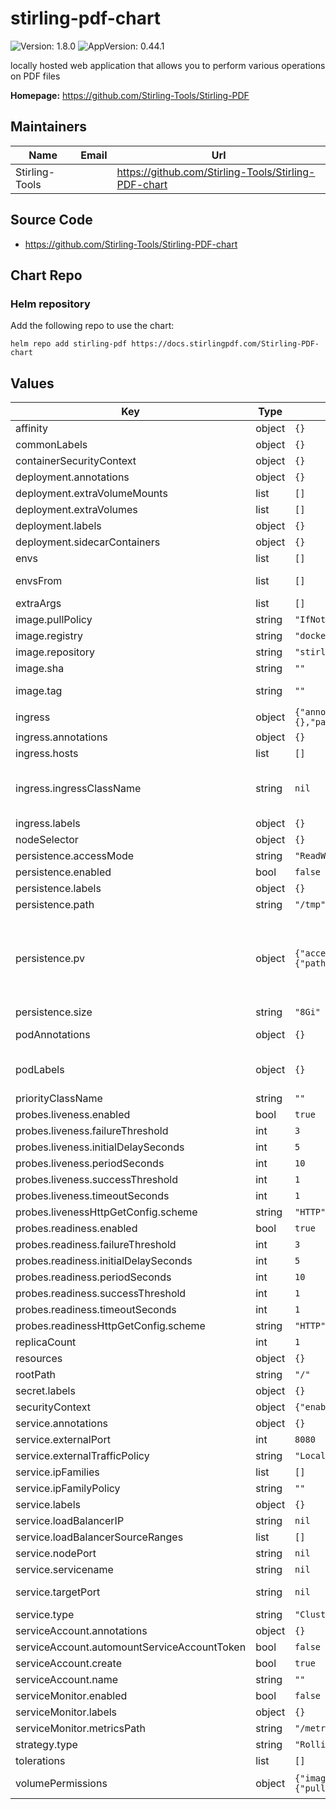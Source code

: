 # stirling-pdf-chart

![Version: 1.8.0](https://img.shields.io/badge/Version-1.8.0-informational?style=flat-square) ![AppVersion: 0.44.1](https://img.shields.io/badge/AppVersion-0.44.1-informational?style=flat-square)

locally hosted web application that allows you to perform various operations on PDF files

**Homepage:** <https://github.com/Stirling-Tools/Stirling-PDF>

## Maintainers

| Name | Email | Url |
| ---- | ------ | --- |
| Stirling-Tools |  | <https://github.com/Stirling-Tools/Stirling-PDF-chart> |

## Source Code

* <https://github.com/Stirling-Tools/Stirling-PDF-chart>

## Chart Repo

### Helm repository

Add the following repo to use the chart:

```console
helm repo add stirling-pdf https://docs.stirlingpdf.com/Stirling-PDF-chart
```

## Values

| Key | Type | Default | Description |
|-----|------|---------|-------------|
| affinity | object | `{}` |  |
| commonLabels | object | `{}` | Labels to apply to all resources |
| containerSecurityContext | object | `{}` |  |
| deployment.annotations | object | `{}` | Stirling-pdf Deployment annotations |
| deployment.extraVolumeMounts | list | `[]` | Additional volumes to mount |
| deployment.extraVolumes | list | `[]` | Additional volumes |
| deployment.labels | object | `{}` |  |
| deployment.sidecarContainers | object | `{}` | of the chart's content, send notifications... |
| envs | list | `[]` | Environment variables to add to the stirling-pdf pods |
| envsFrom | list | `[]` | Environment variables from secrets or configmaps to add to the stirling-pdf pods |
| extraArgs | list | `[]` |  |
| image.pullPolicy | string | `"IfNotPresent"` |  |
| image.registry | string | `"docker.stirlingpdf.com"` |  |
| image.repository | string | `"stirling-tools/stirling-pdf"` |  |
| image.sha | string | `""` |  |
| image.tag | string | `""` | Overrides the image tag whose default is the chart appVersion. |
| ingress | object | `{"annotations":{},"enabled":false,"hosts":[],"ingressClassName":null,"labels":{},"pathType":"ImplementationSpecific"}` | Ingress for load balancer |
| ingress.annotations | object | `{}` | Stirling-pdf Ingress annotations |
| ingress.hosts | list | `[]` | Must be provided if Ingress is enabled |
| ingress.ingressClassName | string | `nil` | See https://kubernetes.io/blog/2020/04/02/improvements-to-the-ingress-api-in-kubernetes-1.18/#specifying-the-class-of-an-ingress |
| ingress.labels | object | `{}` | Stirling-pdf Ingress labels |
| nodeSelector | object | `{}` |  |
| persistence.accessMode | string | `"ReadWriteOnce"` |  |
| persistence.enabled | bool | `false` |  |
| persistence.labels | object | `{}` |  |
| persistence.path | string | `"/tmp"` |  |
| persistence.pv | object | `{"accessMode":"ReadWriteOnce","capacity":{"storage":"8Gi"},"enabled":false,"nfs":{"path":null,"server":null},"pvname":null}` | stirling-pdf data Persistent Volume Storage Class If defined, storageClassName: <storageClass> If set to "-", storageClassName: "", which disables dynamic provisioning If undefined (the default) or set to null, no storageClassName spec is   set, choosing the default provisioner.  (gp2 on AWS, standard on   GKE, AWS & OpenStack) storageClass: "-" volumeName: |
| persistence.size | string | `"8Gi"` |  |
| podAnnotations | object | `{}` | Read more about kube2iam to provide access to s3 https://github.com/jtblin/kube2iam |
| podLabels | object | `{}` | ref: https://kubernetes.io/docs/concepts/overview/working-with-objects/labels/ |
| priorityClassName | string | `""` |  |
| probes.liveness.enabled | bool | `true` |  |
| probes.liveness.failureThreshold | int | `3` |  |
| probes.liveness.initialDelaySeconds | int | `5` |  |
| probes.liveness.periodSeconds | int | `10` |  |
| probes.liveness.successThreshold | int | `1` |  |
| probes.liveness.timeoutSeconds | int | `1` |  |
| probes.livenessHttpGetConfig.scheme | string | `"HTTP"` |  |
| probes.readiness.enabled | bool | `true` |  |
| probes.readiness.failureThreshold | int | `3` |  |
| probes.readiness.initialDelaySeconds | int | `5` |  |
| probes.readiness.periodSeconds | int | `10` |  |
| probes.readiness.successThreshold | int | `1` |  |
| probes.readiness.timeoutSeconds | int | `1` |  |
| probes.readinessHttpGetConfig.scheme | string | `"HTTP"` |  |
| replicaCount | int | `1` |  |
| resources | object | `{}` |  |
| rootPath | string | `"/"` | Rootpath for the application |
| secret.labels | object | `{}` |  |
| securityContext | object | `{"enabled":true,"fsGroup":1000}` | does not allow this, try setting securityContext: {} |
| service.annotations | object | `{}` |  |
| service.externalPort | int | `8080` |  |
| service.externalTrafficPolicy | string | `"Local"` |  |
| service.ipFamilies | list | `[]` | Can be IPv4 and/or IPv6 |
| service.ipFamilyPolicy | string | `""` | set the ip family policy to configure dual-stack |
| service.labels | object | `{}` |  |
| service.loadBalancerIP | string | `nil` | Only valid if service.type: LoadBalancer |
| service.loadBalancerSourceRanges | list | `[]` | Only valid if service.type: LoadBalancer |
| service.nodePort | string | `nil` |  |
| service.servicename | string | `nil` |  |
| service.targetPort | string | `nil` | from deployment above. Leave empty to use stirling-pdf directly. |
| service.type | string | `"ClusterIP"` |  |
| serviceAccount.annotations | object | `{}` |  |
| serviceAccount.automountServiceAccountToken | bool | `false` |  |
| serviceAccount.create | bool | `true` |  |
| serviceAccount.name | string | `""` |  |
| serviceMonitor.enabled | bool | `false` |  |
| serviceMonitor.labels | object | `{}` |  |
| serviceMonitor.metricsPath | string | `"/metrics"` |  |
| strategy.type | string | `"RollingUpdate"` |  |
| tolerations | list | `[]` |  |
| volumePermissions | object | `{"image":{"pullPolicy":"Always","registry":"docker.io","repository":"bitnami/minideb","tag":"buster"}}` | volumePermissions: Change the owner of the persistent volume mountpoint to RunAsUser:fsGroup |
